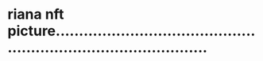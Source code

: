 # riana nft picture......................................................................................
